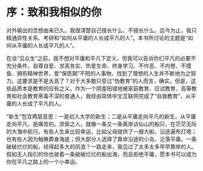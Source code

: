 # 序：致和我相似的你

对外输出的念想由来已久。我很清楚自己擅长什么、不擅长什么。迄今为止，我只精通异性关系、考研和“如何从平庸的人长成平凡的人”。本书所讨论的主题是“如何从平庸的人长成平凡的人”。

在谈“见众生”之前，我不想对平庸和平凡下定义，但我可以告诉你们平凡的必要不充分条件，自尊自爱、求真务实、热爱生命、终身学习、不作恶、不内卷、不摸鱼、拥有精神世界、爱“保质期”不短的人事物、找到了理想的人生并不断地为之努力。这要求是不是太高了？对于大多数只受过“伪教育”的人而言，确实。但是，这些品质本是教育的应有之义。作为一个阴差阳错地被家庭教育、应试教育、高等教育和社会教育荼毒不深的普通人，我经由简体中文互联网完成了“自我教育”，从平庸的人长成了平凡的人。

“新生”包含两层意思：一是初入大学的新生；二是从平庸走向平凡的新生。从平庸走向平凡，是痛苦的。求索之人，就像一条又一条离岸访仙山的船只，在茫茫无际的大海中航行。有些人生来比较幸运，比如父母提供了一艘大船、沿途遍布灯塔；也有些人因为触礁葬身海底；但大部分人选择了靠岸沿途的小岛，沦落平庸。一条破破烂烂的船，经得起多大的风浪？一路走来，我见过了太多太多早早靠岸的人。假如无人指引的你也驶着一条破破烂烂的船出海，而且拒绝平庸，愿本书可以成为你在平凡之路上的一个小幸运。
